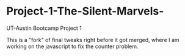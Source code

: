 # Project-1-The-Silent-Marvels-
UT-Austin Bootcamp Project 1


This is a "fork" of final tweaks right before it got merged, where I am working on the javascript to fix the counter problem.
